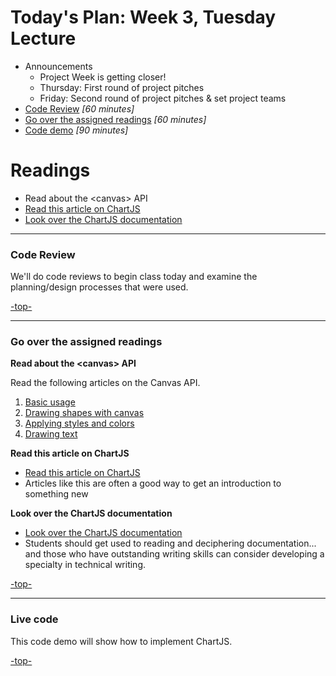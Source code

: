 <a id="top"></a>
# Today's Plan: Week 3, Tuesday Lecture

- Announcements
  - Project Week is getting closer!
  - Thursday: First round of project pitches
  - Friday: Second round of project pitches & set project teams
- [Code Review](#codereview) *[60 minutes]*
- [Go over the assigned readings](#readings) *[60 minutes]*
- [Code demo](#code) *[90 minutes]*

# Readings

- Read about the \<canvas\> API
- [Read this article on ChartJS](http://www.webdesignerdepot.com/2013/11/easily-create-stunning-animated-charts-with-chart-js/)
- [Look over the ChartJS documentation](http://www.chartjs.org/docs/)

---

<a id="codereview"></a>
### Code Review

We'll do code reviews to begin class today and examine the planning/design processes that were used.

[-top-](#top)

---

<a id="readings"></a>
### Go over the assigned readings

**Read about the \<canvas\> API**

Read the following articles on the Canvas API.

1. [Basic usage](https://developer.mozilla.org/en-US/docs/Web/API/Canvas_API/Tutorial/Basic_usage)
2. [Drawing shapes with canvas](https://developer.mozilla.org/en-US/docs/Web/API/Canvas_API/Tutorial/Drawing_shapes)
3. [Applying styles and colors](https://developer.mozilla.org/en-US/docs/Web/API/Canvas_API/Tutorial/Applying_styles_and_colors)
4. [Drawing text](https://developer.mozilla.org/en-US/docs/Web/API/Canvas_API/Tutorial/Drawing_text)

**Read this article on ChartJS**

- [Read this article on ChartJS](http://www.webdesignerdepot.com/2013/11/easily-create-stunning-animated-charts-with-chart-js/)
- Articles like this are often a good way to get an introduction to something new

**Look over the ChartJS documentation**

- [Look over the ChartJS documentation](http://www.chartjs.org/docs/)
- Students should get used to reading and deciphering documentation... and those who have outstanding writing skills can consider developing a specialty in technical writing.

[-top-](#top)

---

<a id="code"></a>
### Live code

This code demo will show how to implement ChartJS.

[-top-](#top)
